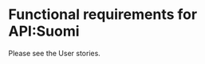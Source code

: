 Functional requirements for API:Suomi
=========================================

Please see the User stories.
